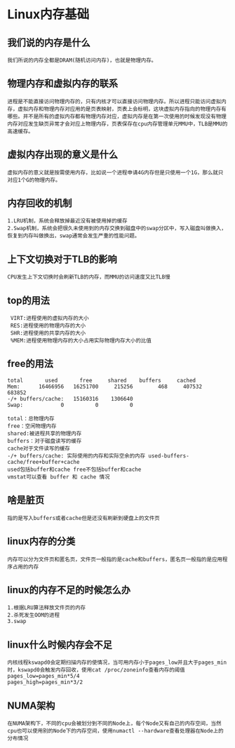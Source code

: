 # Linux内存基础

## 我们说的内存是什么
    我们所说的内存全都是DRAM(随机访问内存)，也就是物理内存。

## 物理内存和虚拟内存的联系
    进程是不能直接访问物理内存的，只有内核才可以直接访问物理内存。所以进程只能访问虚拟内存，虚拟内存和物理内存对应用的是页表映射，页表上会标明，这块虚拟内存指向的物理内存有哪些。并不是所有的虚拟内存都有物理内存对应，虚拟内存是在第一次使用的时候发现没有物理内存对应发生缺页异常才会对应上物理内存，页表保存在cpu内存管理单元MMU中，TLB是MMU的高速缓存。

## 虚拟内存出现的意义是什么
    虚拟内存的意义就是按需使用内存，比如说一个进程申请4G内存但是只使用一个1G，那么就只对应1个G的物理内存。

## 内存回收的机制
    1.LRU机制，系统会释放掉最近没有被使用掉的缓存
    2.Swap机制，系统会把很久未使用到的内存交换到磁盘中的swap分区中，写入磁盘叫做换入，恢复到内存叫做换出，swap通常会发生严重的性能问题。

## 上下文切换对于TLB的影响
    CPU发生上下文切换时会刷新TLB的内存，而MMU的访问速度又比TLB慢

## top的用法
     VIRT:进程使用的虚拟内存的大小  
     RES:进程使用的物理内存的大小 
     SHR:进程使用的共享内存的大小
     %MEM:进程使用物理内存的大小占用实际物理内存大小的比值

## free的用法             
    total       used       free     shared    buffers     cached
    Mem:      16466956   16251700     215256        468     407532     683852
    -/+ buffers/cache:   15160316    1306640
    Swap:            0          0          0

    total：总物理内存
    free：空闲物理内存
    shared:被进程共享的物理内存
    buffers：对于磁盘读写的缓存
    cache对于文件读写的缓存
    -/+ buffers/cache: 实际使用的内存和实际空余的内存 used-buffers-cache/free+buffer+cache
    used包括buffer和cache free不包括buffer和cache
    vmstat可以查看 buffer 和 cache 情况

## 啥是脏页
    指的是写入buffers或者cache但是还没有刷新到硬盘上的文件页

## linux内存的分类
    内存可以分为文件页和匿名页，文件页一般指的是cache和buffers，匿名页一般指的是应用程序占用的内存

## linux的内存不足的时候怎么办
    1.根据LRU算法释放文件页的内存
    2.杀死发生OOM的进程
    3.swap

## linux什么时候内存会不足
    内核线程kswapd0会定期扫描内存的使情况，当可用内存小于pages_low并且大于pages_min时，kswapd0会触发内存回收，使用cat /proc/zoneinfo查看内存的阈值
    pages_low=pages_min*5/4
    pages_high=pages_min*3/2

## NUMA架构
    在NUMA架构下，不同的cpu会被划分到不同的Node上，每个Node又有自己的内存空间，当然cpu也可以使用别的Node下的内存空间，使用numactl --hardware查看处理器在Node上的分布情况


